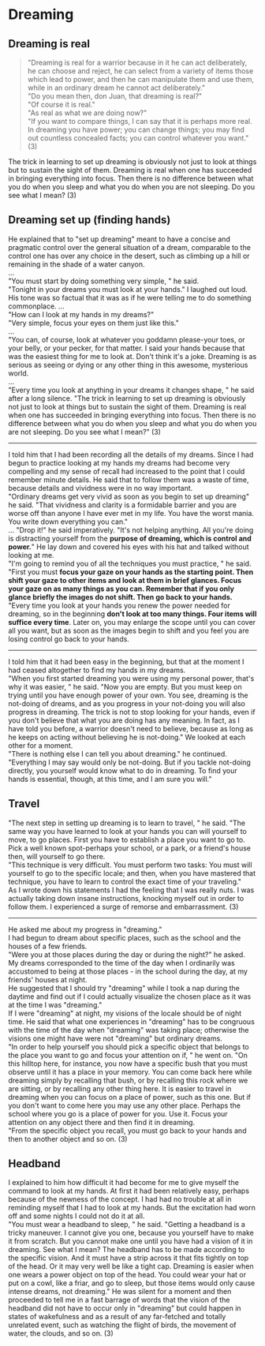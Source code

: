 # Dreaming

## Dreaming is real

> "Dreaming is real for a warrior because in it he can act deliberately, he can choose and reject, he can select from a variety of items those which lead to power, and then he can manipulate them and use them, while in an ordinary dream he cannot act deliberately."  
> "Do you mean then, don Juan, that dreaming is real?"  
> "Of course it is real."  
> "As real as what we are doing now?"  
> "If you want to compare things, I can say that it is perhaps more real. In dreaming you have power; you can change things; you may find out countless concealed facts; you can control whatever you want." (3)


The trick in learning to set up dreaming is obviously not just to look at things but to sustain the sight of them. Dreaming is real when one has succeeded in bringing everything into focus. Then there is no difference between what you do when you sleep and what you do when you are not sleeping. Do you see what I mean? (3)

## Dreaming set up (finding hands)

He explained that to "set up dreaming" meant to have a concise and pragmatic control over the general situation of a dream, comparable to the control one has over any choice in the desert, such as climbing up a hill or remaining in the shade of a water canyon.  
...  
"You must start by doing something very simple, " he said.  
"Tonight in your dreams you must look at your hands." I laughed out loud. His tone was so factual that it was as if he were telling me to do something commonplace. ...  
"How can I look at my hands in my dreams?"  
"Very simple, focus your eyes on them just like this."  
...  
"You can, of course, look at whatever you goddamn please-your toes, or your belly, or your pecker, for that matter. I said your hands because that was the easiest thing for me to look at. Don't think it's a joke. Dreaming is as serious as seeing or dying or any other thing in this awesome, mysterious world.  
...  
"Every time you look at anything in your dreams it changes shape, " he said after a long silence. "The trick in learning to set up dreaming is obviously not just to look at things but to sustain the sight of them. Dreaming is real when one has succeeded in bringing everything into focus. Then there is no difference between what you do when you sleep and what you do when you are not sleeping. Do you see what I mean?" (3)

---

I told him that I had been recording all the details of my dreams. Since I had begun to practice looking at my hands my dreams had become very compelling and my sense of recall had increased to the point that I could remember minute details. He said that to follow them was a waste of time, because details and vividness were in no way important.  
"Ordinary dreams get very vivid as soon as you begin to set up dreaming" he said. "That vividness and clarity is a formidable barrier and you are worse off than anyone I have ever met in my life. You have the worst mania. You write down everything you can."  
...
"Drop it!" he said imperatively. "It's not helping anything. All you're doing is distracting yourself from the **purpose of dreaming, which is control and power.**"
He lay down and covered his eyes with his hat and talked without looking at me.  
"I'm going to remind you of all the techniques you must practice, " he said. "First you must **focus your gaze on your hands as the starting point. Then shift your gaze to other items and look at them in brief glances. Focus your gaze on as many things as you can. Remember that if you only glance briefly the images do not shift. Then go back to your hands.**  
"Every time you look at your hands you renew the power needed for dreaming, so in the beginning **don't look at too many things. Four items will suffice every time**. Later on, you may enlarge the scope until you can cover all you want, but as soon as the images begin to shift and you feel you are losing control go back to your hands.  

---

I told him that it had been easy in the beginning, but that at the moment I had ceased altogether to find my hands in my dreams.  
"When you first started dreaming you were using my personal power, that's why it was easier, " he said. "Now you are empty. But you must keep on trying until you have enough power of your own. You see, dreaming is the not-doing of dreams, and as you progress in your not-doing you will also progress in dreaming. The trick is not to stop looking for your hands, even if you don't believe that what you are doing has any meaning. In fact, as I have told you before, a warrior doesn't need to believe, because as long as he keeps on acting without believing he is not-doing." We looked at each other for a moment.  
"There is nothing else I can tell you about dreaming." he continued. "Everything I may say would only be not-doing. But if you tackle not-doing directly, you yourself would know what to do in dreaming. To find your hands is essential, though, at this time, and I am sure you will." 

## Travel

"The next step in setting up dreaming is to learn to travel, " he said. "The same way you have learned to look at your hands you can will yourself to move, to go places. First you have to establish a place you want to go to. Pick a well known spot-perhaps your school, or a park, or a friend's house then, will yourself to go there.  
"This technique is very difficult. You must perform two tasks: You must will yourself to go to the specific locale; and then, when you have mastered that technique, you have to learn to control the exact time of your traveling."  
As I wrote down his statements I had the feeling that I was really nuts. I was actually taking down insane instructions, knocking myself out in order to follow them. I experienced a surge of remorse and embarrassment. (3)

---

He asked me about my progress in "dreaming."  
I had begun to dream about specific places, such as the school and the houses of a few friends.  
"Were you at those places during the day or during the night?" he asked.  
My dreams corresponded to the time of the day when I ordinarily was accustomed to being at those places - in the school during the day, at my friends' houses at night.  
He suggested that I should try "dreaming" while I took a nap during the daytime and find out if I could actually visualize the chosen place as it was at the time I was "dreaming."  
If I were "dreaming" at night, my visions of the locale should be of night time. He said that what one experiences in "dreaming" has to be congruous with the time of the day when "dreaming" was taking place; otherwise the visions one might have were not "dreaming" but ordinary dreams.  
"In order to help yourself you should pick a specific object that belongs to the place you want to go and focus your attention on if, " he went on. "On this hilltop here, for instance, you now have a specific bush that you must observe until it has a place in your memory. You can come back here while dreaming simply by recalling that bush, or by recalling this rock where we are sitting, or by recalling any other thing here. It is easier to travel in dreaming when you can focus on a place of power, such as this one. But if you don't want to come here you may use any other place. Perhaps the school where you go is a place of power for you. Use it. Focus your attention on any object there and then find it in dreaming.  
"From the specific object you recall, you must go back to your hands and then to another object and so on. (3)

## Headband

I explained to him how difficult it had become for me to give myself the command to look at my hands. At first it had been relatively easy, perhaps because of the newness of the concept. I had had no trouble at all in reminding myself that I had to look at my hands. But the excitation had worn off and some nights I could not do it at all.  
"You must wear a headband to sleep, " he said. "Getting a headband is a tricky maneuver. I cannot give you one, because you yourself have to make it from scratch. But you cannot make one until you have had a vision of it in dreaming. See what I mean? The headband has to be made according to the specific vision. And it must have a strip across it that fits tightly on top of the head. Or it may very well be like a tight cap. Dreaming is easier when one wears a power object on top of the head. You could wear your hat or put on a cowl, like a friar, and go to sleep, but those items would only cause intense dreams, not dreaming." 
He was silent for a moment and then proceeded to tell me in a fast barrage of words that the vision of the headband did not have to occur only in "dreaming" but could happen in states of wakefulness and as a result of any far-fetched and totally unrelated event, such as watching the flight of birds, the movement of water, the clouds, and so on. (3)

